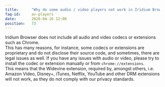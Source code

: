 ```yaml
---
title:		"Why do some audio / video players not work in Iridium Browser?"
faq-id:		av-players
date:		2020-04-16 12:00
position:	73
---
```

Iridium Browser does not include all audio and video codecs or extensions such as Chrome.    
This has many reasons, for instance, some codecs or extensions are proprietary and do not disclose their source code, and sometimes, there are legal issues as well. If you have any issues with audio or video, please try to install the codec or extension manually or from ```chrome://extensions```.    
This means that the Widevine extension, required by, amongst others, i.e. Amazon Video, Disney+, iTunes, Netflix, YouTube and other DRM extensions will not work, as they do not comply with our privacy standards.